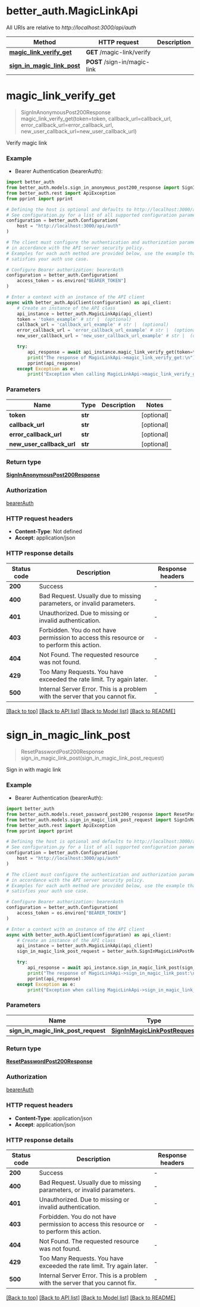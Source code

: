 # better_auth.MagicLinkApi

All URIs are relative to *http://localhost:3000/api/auth*

Method | HTTP request | Description
------------- | ------------- | -------------
[**magic_link_verify_get**](MagicLinkApi.md#magic_link_verify_get) | **GET** /magic-link/verify | 
[**sign_in_magic_link_post**](MagicLinkApi.md#sign_in_magic_link_post) | **POST** /sign-in/magic-link | 


# **magic_link_verify_get**
> SignInAnonymousPost200Response magic_link_verify_get(token=token, callback_url=callback_url, error_callback_url=error_callback_url, new_user_callback_url=new_user_callback_url)

Verify magic link

### Example

* Bearer Authentication (bearerAuth):

```python
import better_auth
from better_auth.models.sign_in_anonymous_post200_response import SignInAnonymousPost200Response
from better_auth.rest import ApiException
from pprint import pprint

# Defining the host is optional and defaults to http://localhost:3000/api/auth
# See configuration.py for a list of all supported configuration parameters.
configuration = better_auth.Configuration(
    host = "http://localhost:3000/api/auth"
)

# The client must configure the authentication and authorization parameters
# in accordance with the API server security policy.
# Examples for each auth method are provided below, use the example that
# satisfies your auth use case.

# Configure Bearer authorization: bearerAuth
configuration = better_auth.Configuration(
    access_token = os.environ["BEARER_TOKEN"]
)

# Enter a context with an instance of the API client
async with better_auth.ApiClient(configuration) as api_client:
    # Create an instance of the API class
    api_instance = better_auth.MagicLinkApi(api_client)
    token = 'token_example' # str |  (optional)
    callback_url = 'callback_url_example' # str |  (optional)
    error_callback_url = 'error_callback_url_example' # str |  (optional)
    new_user_callback_url = 'new_user_callback_url_example' # str |  (optional)

    try:
        api_response = await api_instance.magic_link_verify_get(token=token, callback_url=callback_url, error_callback_url=error_callback_url, new_user_callback_url=new_user_callback_url)
        print("The response of MagicLinkApi->magic_link_verify_get:\n")
        pprint(api_response)
    except Exception as e:
        print("Exception when calling MagicLinkApi->magic_link_verify_get: %s\n" % e)
```



### Parameters


Name | Type | Description  | Notes
------------- | ------------- | ------------- | -------------
 **token** | **str**|  | [optional] 
 **callback_url** | **str**|  | [optional] 
 **error_callback_url** | **str**|  | [optional] 
 **new_user_callback_url** | **str**|  | [optional] 

### Return type

[**SignInAnonymousPost200Response**](SignInAnonymousPost200Response.md)

### Authorization

[bearerAuth](../README.md#bearerAuth)

### HTTP request headers

 - **Content-Type**: Not defined
 - **Accept**: application/json

### HTTP response details

| Status code | Description | Response headers |
|-------------|-------------|------------------|
**200** | Success |  -  |
**400** | Bad Request. Usually due to missing parameters, or invalid parameters. |  -  |
**401** | Unauthorized. Due to missing or invalid authentication. |  -  |
**403** | Forbidden. You do not have permission to access this resource or to perform this action. |  -  |
**404** | Not Found. The requested resource was not found. |  -  |
**429** | Too Many Requests. You have exceeded the rate limit. Try again later. |  -  |
**500** | Internal Server Error. This is a problem with the server that you cannot fix. |  -  |

[[Back to top]](#) [[Back to API list]](../README.md#documentation-for-api-endpoints) [[Back to Model list]](../README.md#documentation-for-models) [[Back to README]](../README.md)

# **sign_in_magic_link_post**
> ResetPasswordPost200Response sign_in_magic_link_post(sign_in_magic_link_post_request)

Sign in with magic link

### Example

* Bearer Authentication (bearerAuth):

```python
import better_auth
from better_auth.models.reset_password_post200_response import ResetPasswordPost200Response
from better_auth.models.sign_in_magic_link_post_request import SignInMagicLinkPostRequest
from better_auth.rest import ApiException
from pprint import pprint

# Defining the host is optional and defaults to http://localhost:3000/api/auth
# See configuration.py for a list of all supported configuration parameters.
configuration = better_auth.Configuration(
    host = "http://localhost:3000/api/auth"
)

# The client must configure the authentication and authorization parameters
# in accordance with the API server security policy.
# Examples for each auth method are provided below, use the example that
# satisfies your auth use case.

# Configure Bearer authorization: bearerAuth
configuration = better_auth.Configuration(
    access_token = os.environ["BEARER_TOKEN"]
)

# Enter a context with an instance of the API client
async with better_auth.ApiClient(configuration) as api_client:
    # Create an instance of the API class
    api_instance = better_auth.MagicLinkApi(api_client)
    sign_in_magic_link_post_request = better_auth.SignInMagicLinkPostRequest() # SignInMagicLinkPostRequest | 

    try:
        api_response = await api_instance.sign_in_magic_link_post(sign_in_magic_link_post_request)
        print("The response of MagicLinkApi->sign_in_magic_link_post:\n")
        pprint(api_response)
    except Exception as e:
        print("Exception when calling MagicLinkApi->sign_in_magic_link_post: %s\n" % e)
```



### Parameters


Name | Type | Description  | Notes
------------- | ------------- | ------------- | -------------
 **sign_in_magic_link_post_request** | [**SignInMagicLinkPostRequest**](SignInMagicLinkPostRequest.md)|  | 

### Return type

[**ResetPasswordPost200Response**](ResetPasswordPost200Response.md)

### Authorization

[bearerAuth](../README.md#bearerAuth)

### HTTP request headers

 - **Content-Type**: application/json
 - **Accept**: application/json

### HTTP response details

| Status code | Description | Response headers |
|-------------|-------------|------------------|
**200** | Success |  -  |
**400** | Bad Request. Usually due to missing parameters, or invalid parameters. |  -  |
**401** | Unauthorized. Due to missing or invalid authentication. |  -  |
**403** | Forbidden. You do not have permission to access this resource or to perform this action. |  -  |
**404** | Not Found. The requested resource was not found. |  -  |
**429** | Too Many Requests. You have exceeded the rate limit. Try again later. |  -  |
**500** | Internal Server Error. This is a problem with the server that you cannot fix. |  -  |

[[Back to top]](#) [[Back to API list]](../README.md#documentation-for-api-endpoints) [[Back to Model list]](../README.md#documentation-for-models) [[Back to README]](../README.md)

